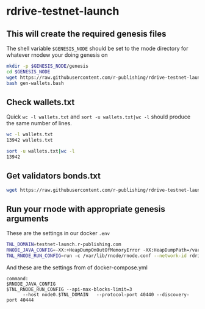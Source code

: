 # rdrive-testnet-launch

## This will create the required genesis files
The shell variable `$GENESIS_NODE` should be set to the rnode directory for whatever rnodew your doing genesis on

```bash
mkdir -p $GENESIS_NODE/genesis
cd $GENESIS_NODE
wget https://raw.githubusercontent.com/r-publishing/rdrive-testnet-launch/master/gen-wallets.bash
bash gen-wallets.bash
```

## Check wallets.txt
Quick `wc -l wallets.txt` and `sort -u wallets.txt|wc -l` should produce the same number of lines.
```bash
wc -l wallets.txt
13942 wallets.txt
```
```bash
sort -u wallets.txt|wc -l
13942
```

## Get validators bonds.txt
```bash
wget https://raw.githubusercontent.com/r-publishing/rdrive-testnet-launch/master/testnet-launch.validator.bonds.txt
```

## Run your rnode with appropriate genesis arguments
These are the settings in our docker `.env`
```bash
TNL_DOMAIN=testnet-launch.r-publishing.com
RNODE_JAVA_CONFIG=-XX:+HeapDumpOnOutOfMemoryError -XX:HeapDumpPath=/var/lib/rnode/heapdump_OOM.hprof -XX:+ExitOnOutOfMemoryError -XX:ErrorFile=/var/lib/rnode/hs_err.log -Dlogback.configurationFile=/var/lib/rnode/logback.xml -XX:MaxDirectMemorySize=1g -J-Xmx24g
TNL_RNODE_RUN_CONFIG=run -c /var/lib/rnode/rnode.conf --network-id rdrive-testnet --shard-name rdrive-testnet-launch --fault-tolerance-threshold -1 --synchrony-constraint-threshold 0.99 --no-upnp --finalization-rate 1  --max-number-of-parents 1
```
And these are the settings from of docker-compose.yml
```
command:
$RNODE_JAVA_CONFIG
$TNL_RNODE_RUN_CONFIG --api-max-blocks-limit=3
      --host node0.$TNL_DOMAIN   --protocol-port 40440 --discovery-port 40444
```
